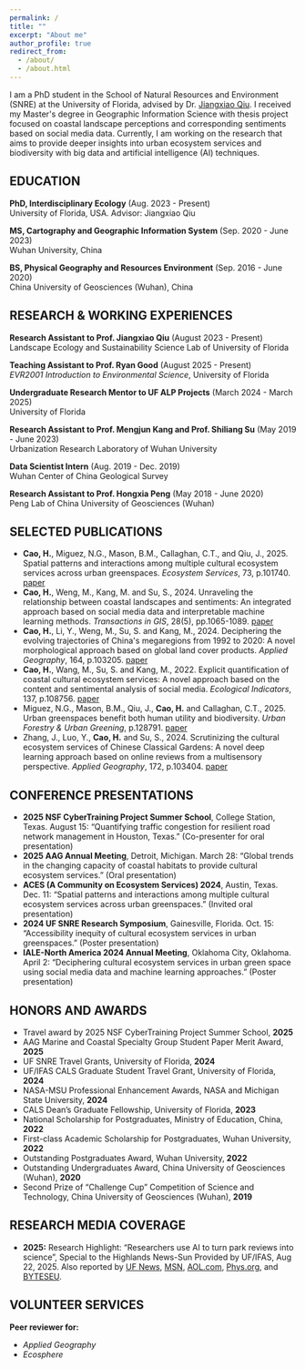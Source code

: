 ```yaml
---
permalink: /
title: ""
excerpt: "About me"
author_profile: true
redirect_from: 
  - /about/
  - /about.html
---
```


I am a PhD student in the School of Natural Resources and Environment (SNRE) at the University of Florida, advised by Dr. [Jiangxiao Qiu](https://jiangxiaoqiu.weebly.com/). I received my Master's degree in Geographic Information Science with thesis project focused on coastal landscape perceptions and corresponding sentiments based on social media data. Currently, I am working on the research that aims to provide deeper insights into urban ecosystem services and biodiversity with big data and artificial intelligence (AI) techniques. 

## EDUCATION
**PhD, Interdisciplinary Ecology** (Aug. 2023 - Present)  
University of Florida, USA. Advisor: Jiangxiao Qiu

**MS, Cartography and Geographic Information System** (Sep. 2020 - June 2023)  
Wuhan University, China

**BS, Physical Geography and Resources Environment** (Sep. 2016 - June 2020)  
China University of Geosciences (Wuhan), China

## RESEARCH & WORKING EXPERIENCES
**Research Assistant to Prof. Jiangxiao Qiu** (August 2023 - Present)  
Landscape Ecology and Sustainability Science Lab of University of Florida

**Teaching Assistant to Prof. Ryan Good** (August 2025 - Present)  
*EVR2001 Introduction to Environmental Science*, University of Florida

**Undergraduate Research Mentor to UF ALP Projects** (March 2024 - March 2025)  
University of Florida

**Research Assistant to Prof. Mengjun Kang and Prof. Shiliang Su** (May 2019 - June 2023)  
Urbanization Research Laboratory of Wuhan University

**Data Scientist Intern** (Aug. 2019 - Dec. 2019)  
Wuhan Center of China Geological Survey

**Research Assistant to Prof. Hongxia Peng** (May 2018 - June 2020)  
Peng Lab of China University of Geosciences (Wuhan)

## SELECTED PUBLICATIONS
* **Cao, H.**, Miguez, N.G., Mason, B.M., Callaghan, C.T., and Qiu, J., 2025. Spatial patterns and interactions among multiple cultural ecosystem services across urban greenspaces. *Ecosystem Services*, 73, p.101740. [paper](https://doi.org/10.1016/j.ecoser.2025.101740)
* **Cao, H.**, Weng, M., Kang, M. and Su, S., 2024. Unraveling the relationship between coastal landscapes and sentiments: An integrated approach based on social media data and interpretable machine learning methods. *Transactions in GIS*, 28(5), pp.1065-1089. [paper](https://doi.org/10.1111/tgis.13175)
* **Cao, H.**, Li, Y., Weng, M., Su, S. and Kang, M., 2024. Deciphering the evolving trajectories of China's megaregions from 1992 to 2020: A novel morphological approach based on global land cover products. *Applied Geography*, 164, p.103205. [paper](https://doi.org/10.1016/j.apgeog.2024.103205)
* **Cao, H.**, Wang, M., Su, S. and Kang, M., 2022. Explicit quantification of coastal cultural ecosystem services: A novel approach based on the content and sentimental analysis of social media. *Ecological Indicators*, 137, p.108756. [paper](https://doi.org/10.1016/j.ecolind.2022.108756)
* Miguez, N.G., Mason, B.M., Qiu, J., **Cao, H.** and Callaghan, C.T., 2025. Urban greenspaces benefit both human utility and biodiversity. *Urban Forestry & Urban Greening*, p.128791. [paper](https://doi.org/10.1016/j.ufug.2025.128791)
* Zhang, J., Luo, Y., **Cao, H.** and Su, S., 2024. Scrutinizing the cultural ecosystem services of Chinese Classical Gardens: A novel deep learning approach based on online reviews from a multisensory perspective. *Applied Geography*, 172, p.103404. [paper](https://doi.org/10.1016/j.apgeog.2024.103404)

## CONFERENCE PRESENTATIONS
* **2025 NSF CyberTraining Project Summer School**, College Station, Texas. August 15: “Quantifying traffic congestion for resilient road network management in Houston, Texas.” (Co-presenter for oral presentation)
* **2025 AAG Annual Meeting**, Detroit, Michigan. March 28: “Global trends in the changing capacity of coastal habitats to provide cultural ecosystem services.” (Oral presentation)
* **ACES (A Community on Ecosystem Services) 2024**, Austin, Texas. Dec. 11: “Spatial patterns and interactions among multiple cultural ecosystem services across urban greenspaces.” (Invited oral presentation)
* **2024 UF SNRE Research Symposium**, Gainesville, Florida. Oct. 15: “Accessibility inequity of cultural ecosystem services in urban greenspaces.” (Poster presentation)
* **IALE-North America 2024 Annual Meeting**, Oklahoma City, Oklahoma. April 2: “Deciphering cultural ecosystem services in urban green space using social media data and machine learning approaches.” (Poster presentation)

## HONORS AND AWARDS
* Travel award by 2025 NSF CyberTraining Project Summer School, **2025**
* AAG Marine and Coastal Specialty Group Student Paper Merit Award, **2025**
* UF SNRE Travel Grants, University of Florida, **2024**
* UF/IFAS CALS Graduate Student Travel Grant, University of Florida, **2024**
* NASA-MSU Professional Enhancement Awards, NASA and Michigan State University, **2024**
* CALS Dean’s Graduate Fellowship, University of Florida, **2023**
* National Scholarship for Postgraduates, Ministry of Education, China, **2022**
* First-class Academic Scholarship for Postgraduates, Wuhan University, **2022**
* Outstanding Postgraduates Award, Wuhan University, **2022**
* Outstanding Undergraduates Award, China University of Geosciences (Wuhan), **2020**
* Second Prize of “Challenge Cup” Competition of Science and Technology, China University of Geosciences (Wuhan), **2019**

## RESEARCH MEDIA COVERAGE
* **2025:** Research Highlight: “Researchers use AI to turn park reviews into science”, Special to the Highlands News-Sun Provided by UF/IFAS, Aug 22, 2025. Also reported by [UF News](https://news.ufl.edu/2025/08/park-review-study/), [MSN](https://www.msn.com/en-us/news/technology/researchers-use-ai-to-turn-park-reviews-into-science/ar-AA1L2lAH), [AOL.com](https://www.aol.com/news/secret-beloved-florida-parks-ai-123411348.html), [Phys.org](https://phys.org/news/2025-08-ai-science.html), and [BYTESEU](https://www.byteseu.com/1311369/).  

## VOLUNTEER SERVICES
**Peer reviewer for:**
* *Applied Geography*
* *Ecosphere*

